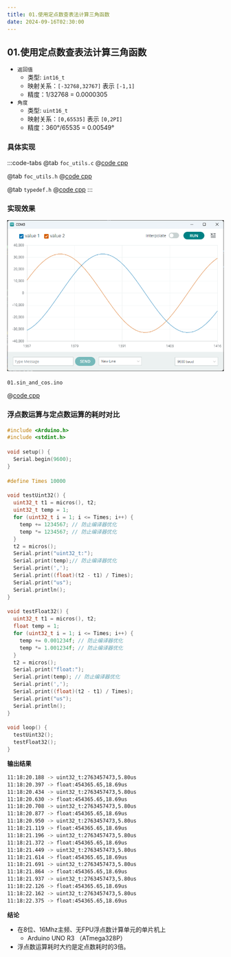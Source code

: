 ```yaml
---
title: 01.使用定点数查表法计算三角函数
date: 2024-09-16T02:30:00
---
```


## 01.使用定点数查表法计算三角函数

- `返回值` 
  - 类型: `int16_t`
  - 映射关系：`[-32768,32767]` 表示 `[-1,1]`
  - 精度：1/32768 = 0.0000305
- `角度`
  - 类型: `uint16_t`
  - 映射关系：`[0,65535]` 表示 `[0,2PI]` 
  - 精度：360°/65535 = 0.00549°

### 具体实现

:::code-tabs
@tab `foc_utils.c`
@[code cpp](./projects/01.sin_and_cos/foc_utils.c)

@tab `foc_utils.h`
@[code cpp](./projects/01.sin_and_cos/foc_utils.h)

@tab `typedef.h`
@[code cpp](./projects/01.sin_and_cos/typedef.h)
:::


### 实现效果

![alt text](assets/images/image.png)

`01.sin_and_cos.ino`

@[code cpp](./projects/01.sin_and_cos/01.sin_and_cos.ino)



### 浮点数运算与定点数运算的耗时对比

```cpp
#include <Arduino.h>
#include <stdint.h>

void setup() {
  Serial.begin(9600);
}

#define Times 10000

void testUint32() {
  uint32_t t1 = micros(), t2;
  uint32_t temp = 1;
  for (uint32_t i = 1; i <= Times; i++) {
    temp += 1234567; // 防止编译器优化
    temp *= 1234567; // 防止编译器优化
  }
  t2 = micros();
  Serial.print("uint32_t:");
  Serial.print(temp);// 防止编译器优化
  Serial.print(',');
  Serial.print((float)(t2 - t1) / Times);
  Serial.print("us");
  Serial.println();
}

void testFloat32() {
  uint32_t t1 = micros(), t2;
  float temp = 1;
  for (uint32_t i = 1; i <= Times; i++) {
    temp += 0.001234f; // 防止编译器优化
    temp *= 1.001234f; // 防止编译器优化
  }
  t2 = micros();
  Serial.print("float:");
  Serial.print(temp); // 防止编译器优化
  Serial.print(',');
  Serial.print((float)(t2 - t1) / Times);
  Serial.print("us");
  Serial.println();
}

void loop() {
  testUint32();
  testFloat32();
}
```


**输出结果**

```bash
11:18:20.188 -> uint32_t:2763457473,5.80us
11:18:20.397 -> float:454365.65,18.69us
11:18:20.434 -> uint32_t:2763457473,5.80us
11:18:20.630 -> float:454365.65,18.69us
11:18:20.708 -> uint32_t:2763457473,5.80us
11:18:20.877 -> float:454365.65,18.69us
11:18:20.950 -> uint32_t:2763457473,5.80us
11:18:21.119 -> float:454365.65,18.69us
11:18:21.196 -> uint32_t:2763457473,5.80us
11:18:21.372 -> float:454365.65,18.69us
11:18:21.449 -> uint32_t:2763457473,5.80us
11:18:21.614 -> float:454365.65,18.69us
11:18:21.691 -> uint32_t:2763457473,5.80us
11:18:21.864 -> float:454365.65,18.69us
11:18:21.937 -> uint32_t:2763457473,5.80us
11:18:22.126 -> float:454365.65,18.69us
11:18:22.162 -> uint32_t:2763457473,5.80us
11:18:22.375 -> float:454365.65,18.69us
```

**结论**

- 在8位、16Mhz主频、无FPU浮点数计算单元的单片机上
  - Arduino UNO R3 （ATmega328P）
- 浮点数运算耗时大约是定点数耗时的3倍。